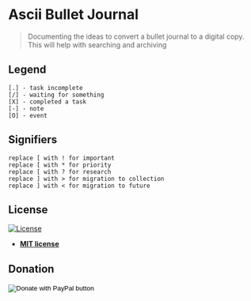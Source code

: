 # Ascii Bullet Journal

> Documenting the ideas to convert a bullet journal to a digital copy.  This will help with searching and archiving

## Legend

    [.] - task incomplete
    [/] - waiting for something
    [X] - completed a task
    [-] - note
    [O] - event

## Signifiers

    replace [ with ! for important
    replace [ with * for priority
    replace [ with ? for research
    replace ] with > for migration to collection
    replace ] with < for migration to future

## License

[![License](http://img.shields.io/:license-mit-blue.svg?style=flat-square)](http://badges.mit-license.org)

- **[MIT license](http://opensource.org/licenses/mit-license.php)**

## Donation

<form action="https://www.paypal.com/cgi-bin/webscr" method="post" target="_top">
<input type="hidden" name="cmd" value="_donations" />
<input type="hidden" name="business" value="7HSBFRM2LDLPE" />
<input type="hidden" name="currency_code" value="USD" />
<input type="image" src="https://www.paypalobjects.com/en_US/i/btn/btn_donate_SM.gif" border="0" name="submit" title="PayPal - The safer, easier way to pay online!" alt="Donate with PayPal button" />
<img alt="" border="0" src="https://www.paypal.com/en_US/i/scr/pixel.gif" width="1" height="1" />
</form>
